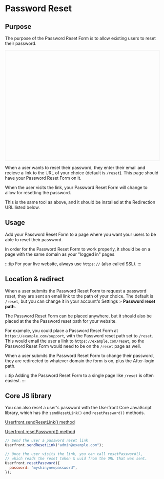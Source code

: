 # Password Reset

## Purpose

The purpose of the Password Reset Form is to allow existing users to reset their password.

<iframe
  :src="`https://test-${ $store.state.activeTenant.tenantId }.userfront.dev/reset`"
  frameborder="0"
  style="width:100%;min-height:360px;border:1px solid #eee;"
></iframe>

When a user wants to reset their password, they enter their email and recieve a link to the URL of your choice (default is `/reset`). This page should have your Password Reset Form on it.

When the user visits the link, your Password Reset Form will change to allow for resetting the password.

This is the same tool as above, and it should be installed at the Redirection URL listed below.

## Usage

Add your Password Reset Form to a page where you want your users to be able to reset their password.

In order for the Password Reset Form to work properly, it should be on a page with the same domain as your "logged in" pages.

:::tip
For your live website, always use `https://` (also called SSL).
:::

## Location & redirect

When a user submits the Password Reset Form to request a password reset, they are sent an email link to the path of your choice. The default is `/reset`, but you can change it in your account's Settings > **Password reset path**.

The Password Reset Form can be placed anywhere, but it should also be placed at the the Password reset path for your website.

For example, you could place a Password Reset Form at `https://example.com/support`, with the Password reset path set to `/reset`. This would email the user a link to `https://example.com/reset`, so the Password Reset Form would need to be on the `/reset` page as well.

When a user submits the Password Reset Form to change their password, they are redirected to whatever domain the form is on, plus the After-login path.

:::tip
Adding the Password Reset Form to a single page like `/reset` is often easiest.
:::

## Core JS library

You can also reset a user's password with the Userfront Core JavaScript library, which has the `sendResetLink()` and `resetPassword()` methods.

[Userfront.sendResetLink() method](/docs/js.html#sendresetlink-email)

[Userfront.resetPassword() method](/docs/js.html#resetpassword-options)

```js
// Send the user a password reset link
Userfront.sendResetLink("admin@example.com");

// Once the user visits the link, you can call resetPassword(),
// which reads the reset token & uuid from the URL that was sent.
Userfront.resetPassword({
  password: "myshinynewpassword",
});
```
